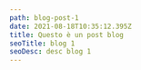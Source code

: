 ```yaml
---
path: blog-post-1
date: 2021-08-18T10:35:12.395Z
title: Questo è un post blog
seoTitle: blog 1
seoDesc: desc blog 1
---
```

![]()

```

```